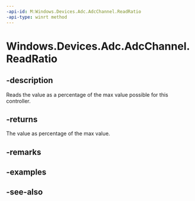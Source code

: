 ----api-id: M:Windows.Devices.Adc.AdcChannel.ReadRatio
-api-type: winrt method
---<!-- Method syntaxpublic double ReadRatio()--># Windows.Devices.Adc.AdcChannel.ReadRatio## -descriptionReads the value as a percentage of the max value possible for this controller.## -returnsThe value as percentage of the max value.## -remarks## -examples## -see-also